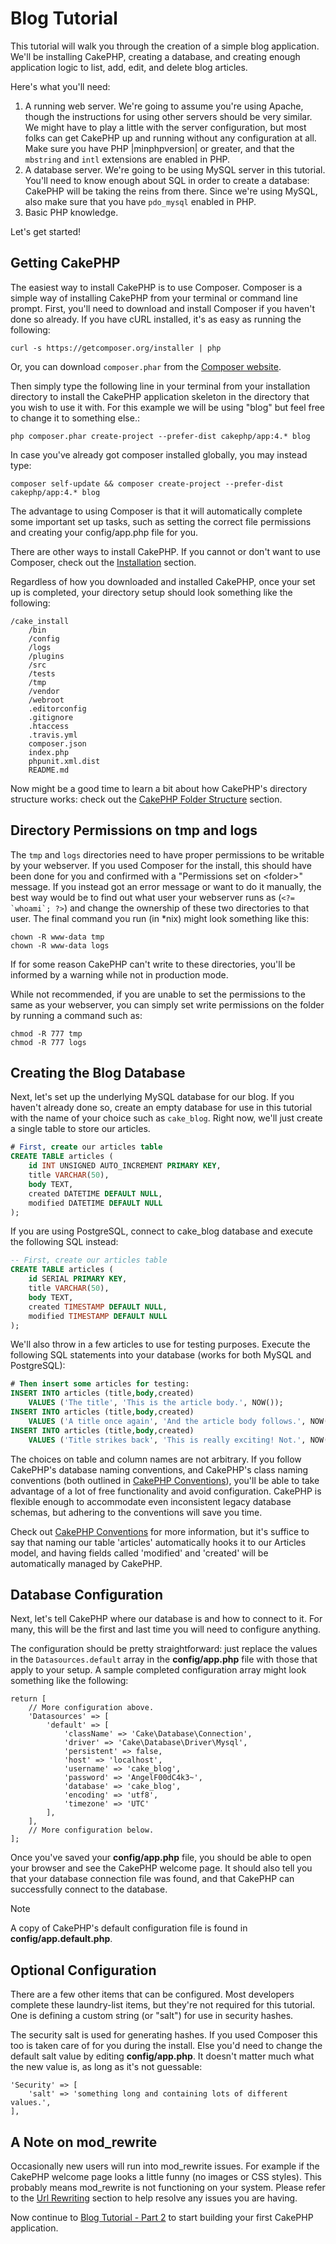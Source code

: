 # Blog Tutorial

This tutorial will walk you through the creation of a simple blog application.
We'll be installing CakePHP, creating a database, and creating enough
application logic to list, add, edit, and delete blog articles.

Here's what you'll need:

1.  A running web server. We're going to assume you're using Apache,
    though the instructions for using other servers should be very
    similar. We might have to play a little with the server
    configuration, but most folks can get CakePHP up and running without
    any configuration at all. Make sure you have PHP |minphpversion| or greater, and
    that the `mbstring` and `intl` extensions are enabled in PHP.
2.  A database server. We're going to be using MySQL server in this
    tutorial. You'll need to know enough about SQL in order to create a
    database: CakePHP will be taking the reins from there. Since we're using MySQL,
    also make sure that you have `pdo_mysql` enabled in PHP.
3.  Basic PHP knowledge.

Let's get started!

## Getting CakePHP

The easiest way to install CakePHP is to use Composer. Composer is a simple way
of installing CakePHP from your terminal or command line prompt. First, you'll
need to download and install Composer if you haven't done so already. If you
have cURL installed, it's as easy as running the following:

    curl -s https://getcomposer.org/installer | php

Or, you can download `composer.phar` from the
[Composer website](https://getcomposer.org/download/).

Then simply type the following line in your terminal from your
installation directory to install the CakePHP application skeleton
in the directory that you wish to use it with. For this example we will be using
"blog" but feel free to change it to something else.:

    php composer.phar create-project --prefer-dist cakephp/app:4.* blog

In case you've already got composer installed globally, you may instead type:

    composer self-update && composer create-project --prefer-dist cakephp/app:4.* blog

The advantage to using Composer is that it will automatically complete some
important set up tasks, such as setting the correct file permissions and
creating your config/app.php file for you.

There are other ways to install CakePHP. If you cannot or don't want to use
Composer, check out the [Installation](../../installation) section.

Regardless of how you downloaded and installed CakePHP, once your set up is
completed, your directory setup should look something like the following:

    /cake_install
        /bin
        /config
        /logs
        /plugins
        /src
        /tests
        /tmp
        /vendor
        /webroot
        .editorconfig
        .gitignore
        .htaccess
        .travis.yml
        composer.json
        index.php
        phpunit.xml.dist
        README.md

Now might be a good time to learn a bit about how CakePHP's directory
structure works: check out the
[CakePHP Folder Structure](../../intro/cakephp-folder-structure) section.

## Directory Permissions on tmp and logs

The `tmp` and `logs` directories need to have proper permissions to be writable
by your webserver. If you used Composer for the install, this should have been done
for you and confirmed with a "Permissions set on \<folder\>" message. If you instead
got an error message or want to do it manually, the best way would be to find out
what user your webserver runs as (`` <?= `whoami`; ?> ``) and change the ownership of
these two directories to that user. The final command you run (in \*nix)
might look something like this:

    chown -R www-data tmp
    chown -R www-data logs

If for some reason CakePHP can't write to these directories, you'll be
informed by a warning while not in production mode.

While not recommended, if you are unable to set the permissions to the same as
your webserver, you can simply set write permissions on the folder by running a
command such as:

    chmod -R 777 tmp
    chmod -R 777 logs

## Creating the Blog Database

Next, let's set up the underlying MySQL database for our blog. If you
haven't already done so, create an empty database for use in this
tutorial with the name of your choice such as `cake_blog`. Right now,
we'll just create a single table to store our articles.

``` sql
# First, create our articles table
CREATE TABLE articles (
    id INT UNSIGNED AUTO_INCREMENT PRIMARY KEY,
    title VARCHAR(50),
    body TEXT,
    created DATETIME DEFAULT NULL,
    modified DATETIME DEFAULT NULL
);
```

If you are using PostgreSQL, connect to cake_blog database and execute the following SQL instead:

``` sql
-- First, create our articles table
CREATE TABLE articles (
    id SERIAL PRIMARY KEY,
    title VARCHAR(50),
    body TEXT,
    created TIMESTAMP DEFAULT NULL,
    modified TIMESTAMP DEFAULT NULL
);
```

We'll also throw in a few articles to use for testing purposes. Execute the following
SQL statements into your database (works for both MySQL and PostgreSQL):

``` sql
# Then insert some articles for testing:
INSERT INTO articles (title,body,created)
    VALUES ('The title', 'This is the article body.', NOW());
INSERT INTO articles (title,body,created)
    VALUES ('A title once again', 'And the article body follows.', NOW());
INSERT INTO articles (title,body,created)
    VALUES ('Title strikes back', 'This is really exciting! Not.', NOW());
```

The choices on table and column names are not arbitrary. If you
follow CakePHP's database naming conventions, and CakePHP's class naming
conventions (both outlined in
[CakePHP Conventions](../../intro/conventions)), you'll be able to take
advantage of a lot of free functionality and avoid configuration.
CakePHP is flexible enough to accommodate even inconsistent legacy
database schemas, but adhering to the conventions will save you time.

Check out [CakePHP Conventions](../../intro/conventions) for more
information, but it's suffice to say that naming our table 'articles'
automatically hooks it to our Articles model, and having fields called
'modified' and 'created' will be automatically managed by CakePHP.

## Database Configuration

Next, let's tell CakePHP where our database is and how to connect to it.
For many, this will be the first and last time you will need to configure
anything.

The configuration should be pretty straightforward: just replace the
values in the `Datasources.default` array in the **config/app.php** file
with those that apply to your setup. A sample completed configuration
array might look something like the following:

    return [
        // More configuration above.
        'Datasources' => [
            'default' => [
                'className' => 'Cake\Database\Connection',
                'driver' => 'Cake\Database\Driver\Mysql',
                'persistent' => false,
                'host' => 'localhost',
                'username' => 'cake_blog',
                'password' => 'AngelF00dC4k3~',
                'database' => 'cake_blog',
                'encoding' => 'utf8',
                'timezone' => 'UTC'
            ],
        ],
        // More configuration below.
    ];

Once you've saved your **config/app.php** file, you should be able to open
your browser and see the CakePHP welcome page. It should also tell
you that your database connection file was found, and that CakePHP
can successfully connect to the database.

> [!NOTE]
> A copy of CakePHP's default configuration file is found in
> **config/app.default.php**.

## Optional Configuration

There are a few other items that can be configured. Most developers
complete these laundry-list items, but they're not required for
this tutorial. One is defining a custom string (or "salt") for use
in security hashes.

The security salt is used for generating hashes. If you used Composer this too is taken
care of for you during the install. Else you'd need to change the default salt value
by editing **config/app.php**. It doesn't matter much what the new value is, as long as
it's not guessable:

    'Security' => [
        'salt' => 'something long and containing lots of different values.',
    ],

## A Note on mod_rewrite

Occasionally new users will run into mod_rewrite issues. For example
if the CakePHP welcome page looks a little funny (no images or CSS styles).
This probably means mod_rewrite is not functioning on your system. Please refer
to the [Url Rewriting](../../installation#url-rewriting) section to help resolve any issues you are having.

Now continue to [Blog Tutorial - Part 2](../../tutorials-and-examples/blog/part-two) to start building
your first CakePHP application.
